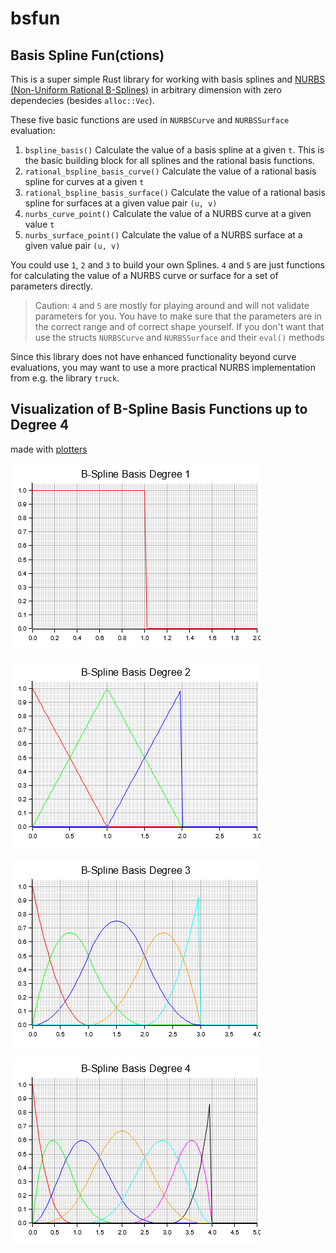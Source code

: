 # bsfun

## Basis Spline Fun(ctions)

This is a super simple Rust library for working with basis splines and [NURBS (Non-Uniform Rational B-Splines)](https://en.wikipedia.org/wiki/Non-uniform_rational_B-spline) in arbitrary dimension with zero dependecies (besides `alloc::Vec`).

These five basic functions are used in `NURBSCurve` and `NURBSSurface` evaluation:

1. `bspline_basis()` Calculate the value of a basis spline at a given `t`. This is the basic building block for all splines and the rational basis functions.
2. `rational_bspline_basis_curve()` Calculate the value of a rational basis spline for curves at a given `t`
3. `rational_bspline_basis_surface()` Calculate the value of a rational basis spline for surfaces at a given value pair `(u, v)`
4. `nurbs_curve_point()` Calculate the value of a NURBS curve at a given value `t`
5. `nurbs_surface_point()` Calculate the value of a NURBS surface at a given value pair `(u, v)`

You could use `1`, `2` and `3` to build your own Splines. `4` and `5` are just functions for calculating the value of a NURBS curve or surface for a set of parameters directly.

> Caution: `4` and `5` are mostly for playing around and will not validate parameters for you. You have to make sure that the parameters are in the correct range and of correct shape yourself. If you don't want that use the structs `NURBSCurve` and `NURBSSurface` and their `eval()` methods

Since this library does not have enhanced functionality beyond curve evaluations, you may want to use a more practical NURBS implementation from e.g. the library `truck`.

## Visualization of B-Spline Basis Functions up to Degree 4

made with [plotters](https://github.com/plotters-rs/plotters)

![B-Spline Basis Degree 1](basis_degree_1.png)

![B-Spline Basis Degree 2](basis_degree_2.png)

![B-Spline Basis Degree 3](basis_degree_3.png)

![B-Spline Basis Degree 4](basis_degree_4.png)
